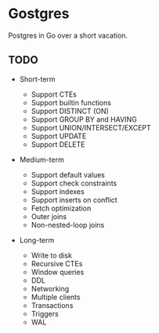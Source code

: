 # Gostgres

Postgres in Go over a short vacation.

## TODO

- Short-term
    - Support CTEs
    - Support builtin functions
    - Support DISTINCT (ON)
    - Support GROUP BY and HAVING
    - Support UNION/INTERSECT/EXCEPT
    - Support UPDATE
    - Support DELETE

- Medium-term
    - Support default values
    - Support check constraints
    - Support indexes
    - Support inserts on conflict
    - Fetch optimization
    - Outer joins
    - Non-nested-loop joins

- Long-term
    - Write to disk
    - Recursive CTEs
    - Window queries
    - DDL
    - Networking
    - Multiple clients
    - Transactions
    - Triggers
    - WAL
